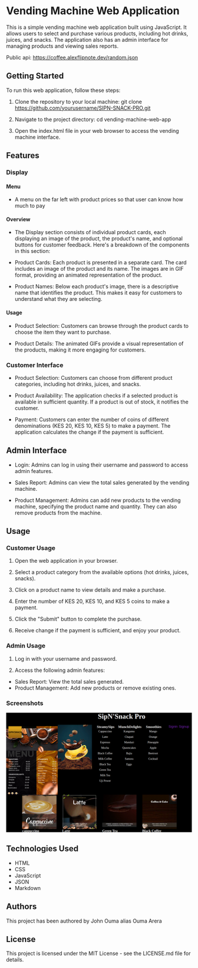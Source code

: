 
# Vending Machine Web Application
This is a simple vending machine web application built using JavaScript. It allows users to select and purchase various products, including hot drinks, juices, and snacks. The application also has an admin interface for managing products and viewing sales reports.

Public api: https://coffee.alexflipnote.dev/random.json

## Getting Started
To run this web application, follow these steps:

1. Clone the repository to your local machine:
git clone https://github.com/yourusername/SIPN-SNACK-PRO.git

2. Navigate to the project directory:
cd vending-machine-web-app

3. Open the index.html file in your web browser to access the vending machine interface.

## Features

### Display

#### Menu
- A menu on the far left with product prices so that user can know how much to pay
#### Overview
- The Display section consists of individual product cards, each displaying an image of the product, the product's name, and optional buttons for customer feedback. Here's a breakdown of the components in this section:

- Product Cards: Each product is presented in a separate card. The card includes an image of the product and its name. The images are in GIF format, providing an animated representation of the product.

- Product Names: Below each product's image, there is a descriptive name that identifies the product. This makes it easy for customers to understand what they are selecting.

#### Usage
- Product Selection: Customers can browse through the product cards to choose the item they want to purchase.

- Product Details: The animated GIFs provide a visual representation of the products, making it more engaging for customers.

### Customer Interface
- Product Selection: Customers can choose from different product categories, including hot drinks, juices, and snacks.

- Product Availability: The application checks if a selected product is available in sufficient quantity. If a product is out of stock, it notifies the customer.

- Payment: Customers can enter the number of coins of different denominations (KES 20, KES 10, KES 5) to make a payment. The application calculates the change if the payment is sufficient.

## Admin Interface
- Login: Admins can log in using their username and password to access admin features.

- Sales Report: Admins can view the total sales generated by the vending machine.

- Product Management: Admins can add new products to the vending machine, specifying the product name and quantity. They can also remove products from the machine.

## Usage
### Customer Usage
1. Open the web application in your browser.

2. Select a product category from the available options (hot drinks, juices, snacks).

3. Click on a product name to view details and make a purchase.

4. Enter the number of KES 20, KES 10, and KES 5 coins to make a payment.

5. Click the "Submit" button to complete the purchase.

6. Receive change if the payment is sufficient, and enjoy your product.

### Admin Usage
1. Log in with your username and password.

2. Access the following admin features:

- Sales Report: View the total sales generated.
- Product Management: Add new products or remove existing ones.
### Screenshots
![User Interface](./images/user.png)

## Technologies Used
- HTML
- CSS
- JavaScript
- JSON
- Markdown

## Authors
This project has been authored by John Ouma alias Ouma Arera

## License
This project is licensed under the MIT License - see the LICENSE.md file for details.